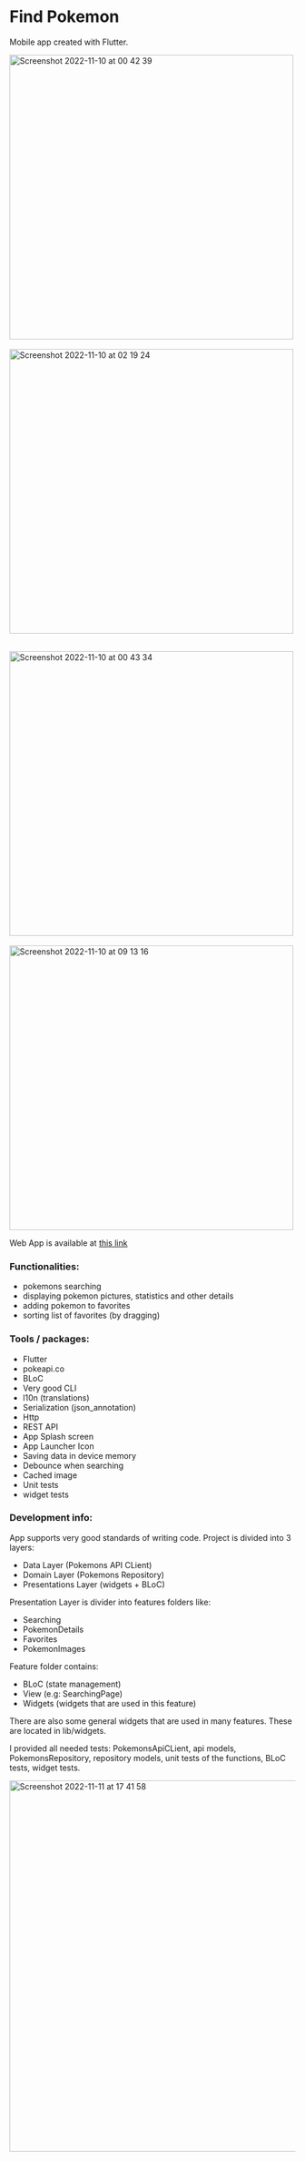 # Find Pokemon

Mobile app created with Flutter.



<img height="500" alt="Screenshot 2022-11-10 at 00 42 39" src="https://user-images.githubusercontent.com/38291070/200965878-065d1838-5675-4a7d-a5d9-debb6db3c7f3.png">     &nbsp;&nbsp;&nbsp;&nbsp;    <img height="500" alt="Screenshot 2022-11-10 at 02 19 24" src="https://user-images.githubusercontent.com/38291070/200976957-3c6a23fe-f1b0-4d9e-adf4-aacaa3c27317.png">

&nbsp;&nbsp;&nbsp;&nbsp;  
<img height="500" alt="Screenshot 2022-11-10 at 00 43 34" src="https://user-images.githubusercontent.com/38291070/200965869-d1dbf54f-6880-46bb-89dc-c36dc81f3978.png">    &nbsp;&nbsp;&nbsp;&nbsp;     <img height="500" alt="Screenshot 2022-11-10 at 09 13 16" src="https://user-images.githubusercontent.com/38291070/201038100-47e2957e-db8c-44bd-b1c4-7da00ef037f9.png">






Web App is available at [this link](https://find-pokemon-72d09.web.app)

### Functionalities:
- pokemons searching
- displaying pokemon pictures, statistics and other details
- adding pokemon to favorites
- sorting list of favorites (by dragging)

### Tools / packages:
- Flutter
- pokeapi.co
- BLoC
- Very good CLI
- l10n (translations)
- Serialization (json_annotation)
- Http
- REST API
- App Splash screen
- App Launcher Icon
- Saving data in device memory
- Debounce when searching
- Cached image
- Unit tests
- widget tests


### Development info:
App supports very good standards of writing code. Project is divided into 3 layers:
- Data Layer (Pokemons API CLient)
- Domain Layer (Pokemons Repository)
- Presentations Layer (widgets + BLoC)

Presentation Layer is divider into features folders like:
- Searching
- PokemonDetails
- Favorites
- PokemonImages

Feature folder contains:
- BLoC (state management)
- View (e.g: SearchingPage)
- Widgets (widgets that are used in this feature)

There are also some general widgets that are used in many features. These are located in lib/widgets.

I provided all needed tests: PokemonsApiCLient, api models, PokemonsRepository, repository models, unit tests of the functions, BLoC tests, widget tests.



<img width="652" alt="Screenshot 2022-11-11 at 17 41 58" src="https://user-images.githubusercontent.com/38291070/201388271-58cb57dd-150a-43e2-a44d-2a6cbc98f5cc.png">






